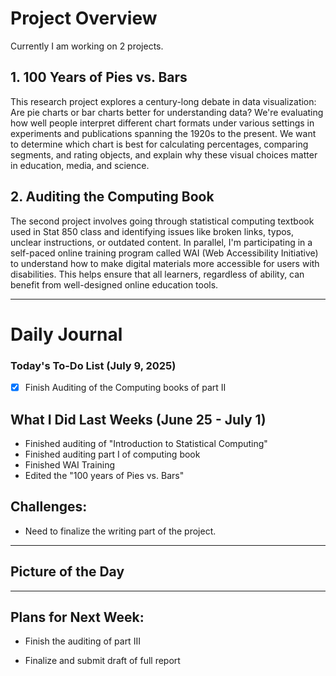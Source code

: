 # Project Overview

Currently I am working on 2 projects.

## 1. 100 Years of Pies vs. Bars

This research project explores a century-long debate in data visualization: Are pie charts or bar charts better for understanding data?  We're evaluating how well people interpret different chart formats under various settings in experiments and publications spanning the 1920s to the present.  We want to determine which chart is best for calculating percentages, comparing segments, and rating objects, and explain why these visual choices matter in education, media, and science.

## 2. Auditing the Computing Book

The second project involves going through statistical computing textbook used in Stat 850 class and identifying issues like broken links, typos, unclear instructions, or outdated content. In parallel, I'm participating in a self-paced online training program called WAI (Web Accessibility Initiative) to understand how to make digital materials more accessible for users with disabilities. This helps ensure that all learners, regardless of ability, can benefit from well-designed online education tools.

---

# Daily Journal

### Today's To-Do List (July 9, 2025)

-   [x] Finish Auditing of the Computing books of part II

## What I Did Last Weeks (June 25 - July 1)

-   Finished auditing of "Introduction to Statistical Computing"
-   Finished auditing part I of computing book
-   Finished WAI Training
-   Edited the "100 years of Pies vs. Bars"

## Challenges:

-   Need to finalize the writing part of the project.


---

## Picture of the Day



---

## Plans for Next Week:

-   Finish the auditing of part III

-   Finalize and submit draft of full report



